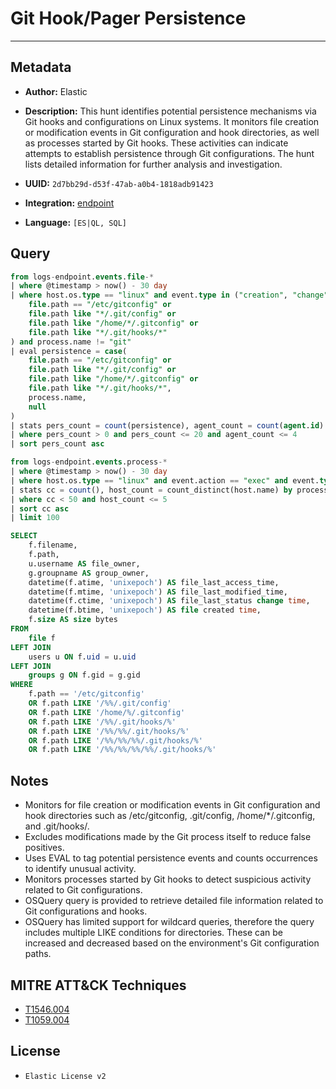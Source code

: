 # Git Hook/Pager Persistence

---

## Metadata

- **Author:** Elastic
- **Description:** This hunt identifies potential persistence mechanisms via Git hooks and configurations on Linux systems. It monitors file creation or modification events in Git configuration and hook directories, as well as processes started by Git hooks. These activities can indicate attempts to establish persistence through Git configurations. The hunt lists detailed information for further analysis and investigation.

- **UUID:** `2d7bb29d-d53f-47ab-a0b4-1818adb91423`
- **Integration:** [endpoint](https://docs.elastic.co/integrations/endpoint)
- **Language:** `[ES|QL, SQL]`

## Query

```sql
from logs-endpoint.events.file-*
| where @timestamp > now() - 30 day
| where host.os.type == "linux" and event.type in ("creation", "change") and (
    file.path == "/etc/gitconfig" or
    file.path like "*/.git/config" or
    file.path like "/home/*/.gitconfig" or
    file.path like "*/.git/hooks/*"
) and process.name != "git"
| eval persistence = case(
    file.path == "/etc/gitconfig" or
    file.path like "*/.git/config" or
    file.path like "/home/*/.gitconfig" or
    file.path like "*/.git/hooks/*",
    process.name,
    null
)
| stats pers_count = count(persistence), agent_count = count(agent.id) by process.executable, file.path, host.name, user.name
| where pers_count > 0 and pers_count <= 20 and agent_count <= 4
| sort pers_count asc
```

```sql
from logs-endpoint.events.process-*
| where @timestamp > now() - 30 day
| where host.os.type == "linux" and event.action == "exec" and event.type == "start" and process.parent.executable like "*.git/hooks/*"
| stats cc = count(), host_count = count_distinct(host.name) by process.parent.executable, process.executable
| where cc < 50 and host_count <= 5
| sort cc asc
| limit 100
```

```sql
SELECT
    f.filename,
    f.path,
    u.username AS file_owner,
    g.groupname AS group_owner,
    datetime(f.atime, 'unixepoch') AS file_last_access_time,
    datetime(f.mtime, 'unixepoch') AS file_last_modified_time,
    datetime(f.ctime, 'unixepoch') AS file_last_status change time,
    datetime(f.btime, 'unixepoch') AS file created time,
    f.size AS size bytes
FROM
    file f
LEFT JOIN
    users u ON f.uid = u.uid
LEFT JOIN
    groups g ON f.gid = g.gid
WHERE
    f.path == '/etc/gitconfig'
    OR f.path LIKE '/%%/.git/config'
    OR f.path LIKE '/home/%/.gitconfig'
    OR f.path LIKE '/%%/.git/hooks/%'
    OR f.path LIKE '/%%/%%/.git/hooks/%'
    OR f.path LIKE '/%%/%%/%%/.git/hooks/%'
    OR f.path LIKE '/%%/%%/%%/%%/.git/hooks/%'
```

## Notes

- Monitors for file creation or modification events in Git configuration and hook directories such as /etc/gitconfig, .git/config, /home/*/.gitconfig, and .git/hooks/.
- Excludes modifications made by the Git process itself to reduce false positives.
- Uses EVAL to tag potential persistence events and counts occurrences to identify unusual activity.
- Monitors processes started by Git hooks to detect suspicious activity related to Git configurations.
- OSQuery query is provided to retrieve detailed file information related to Git configurations and hooks.
- OSQuery has limited support for wildcard queries, therefore the query includes multiple LIKE conditions for directories. These can be increased and decreased based on the environment's Git configuration paths.
## MITRE ATT&CK Techniques

- [T1546.004](https://attack.mitre.org/techniques/T1546/004)
- [T1059.004](https://attack.mitre.org/techniques/T1059/004)

## License

- `Elastic License v2`
